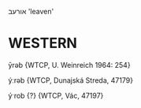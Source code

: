 אורעב
'leaven'

WESTERN
========

ȳrəb {WTCP, U. Weinreich 1964: 254}

ýːrəb {WTCP, Dunajská Streda, 47179}

ýˑrob {?} {WTCP, Vác, 47197}

